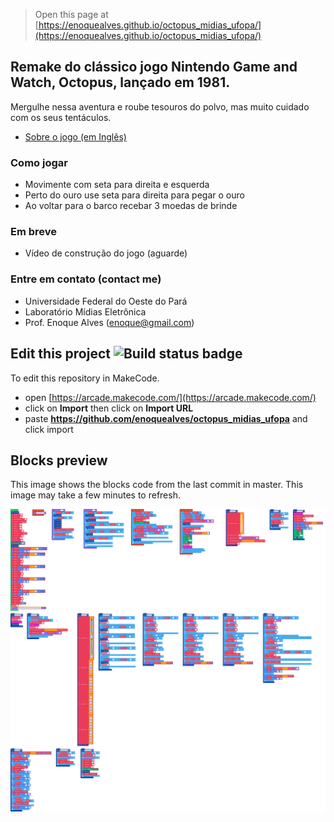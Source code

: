  


> Open this page at [https://enoquealves.github.io/octopus_midias_ufopa/](https://enoquealves.github.io/octopus_midias_ufopa/)


## Remake do clássico jogo Nintendo Game and Watch, Octopus, lançado em 1981.
Mergulhe nessa aventura e roube tesouros do polvo, mas muito cuidado com os seus tentáculos.

* [Sobre o jogo (em Inglês)](https://en.wikipedia.org/wiki/List_of_Game_%26_Watch_games#Octopus)

### Como jogar

* Movimente com seta para direita e esquerda
* Perto do ouro use seta para direita para pegar o ouro
* Ao voltar para o barco recebar 3 moedas de brinde

### Em breve

* Vídeo de construção do jogo (aguarde)

### Entre em contato (contact me)

* Universidade Federal do Oeste do Pará
* Laboratório Mídias Eletrônica
* Prof. Enoque Alves (enoque@gmail.com)

## Edit this project ![Build status badge](https://github.com/enoquealves/octopus_midias_ufopa/workflows/MakeCode/badge.svg)

To edit this repository in MakeCode.

* open [https://arcade.makecode.com/](https://arcade.makecode.com/)
* click on **Import** then click on **Import URL**
* paste **https://github.com/enoquealves/octopus_midias_ufopa** and click import

## Blocks preview

This image shows the blocks code from the last commit in master.
This image may take a few minutes to refresh.

![A rendered view of the blocks](https://github.com/enoquealves/octopus_midias_ufopa/raw/master/.github/makecode/blocks.png)
